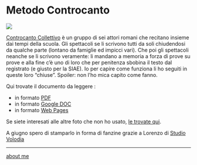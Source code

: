 # Metodo Controcanto    

[![](https://live.staticflickr.com/65535/52049935006_8deb5ec810_z.jpg)](https://cacioman.github.io/MetodoControcanto.pdf)  

[Controcanto Collettivo](https://controcantocollettivo.it/) è un gruppo di sei attori romani che recitano insieme dai tempi della scuola. Gli spettacoli se li scrivono tutti da soli chiudendosi da qualche parte (lontano da famiglie ed impicci vari). Che poi gli spettacoli neanche se li scrivono veramente: li mandano a memoria a forza di prove su prove e alla fine c’è uno di loro che per penitenza sbobina il testo dal registrato (e giusto per la SIAE).
Io per capire come funziona li ho seguiti in queste loro “chiuse”.
Spoiler: non l’ho mica capito come fanno.

Qui trovate il documento da leggere : 
- in formato [PDF](https://cacioman.github.io/MetodoControcanto.pdf)  
- in formato [Google DOC](https://docs.google.com/document/d/1QjlGbO58h9rhIr9l7X8WWTYCTQ0CrEAEWS8Ep1nxfoQ/edit?usp=sharing)  
- in formato [Web Pages](https://docs.google.com/document/d/e/2PACX-1vSyZlDuW2P9U75r0qg5rkLg99laBPE4ktJW7pDCbfDPm_cPkP0uV8OdeTEUxDhjHjoqju-9kKVUBd_J/pub)  

Se siete interesati alle altre foto che non ho usato, [le trovate qui](https://www.flickr.com/gp/cacioman/fPVsp9). 

A giugno spero di stamparlo in forma di fanzine grazie a Lorenzo di  [Studio Volodia](https://www.instagram.com/studiovolodja/)

---    
[about me](https://about.me/cacioman)  
